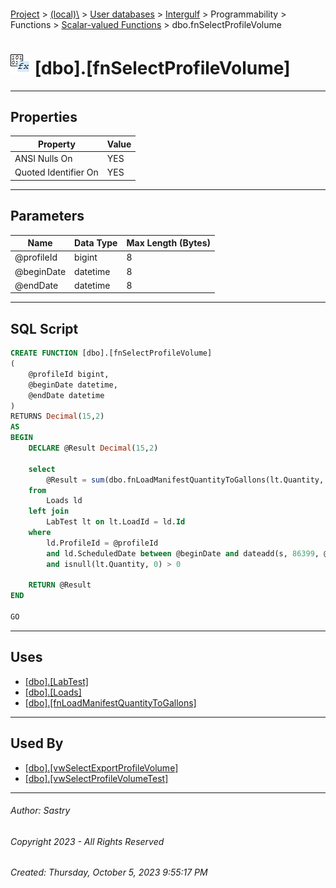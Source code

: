 #### 

[Project](../../../../../../index.md) > [(local)\\](../../../../../index.md) > [User databases](../../../../index.md) > [Intergulf](../../../index.md) > Programmability > Functions > [Scalar-valued Functions](Scalar-valued_Functions.md) > dbo.fnSelectProfileVolume

# ![Scalar-valued Functions](../../../../../../Images/Function_Scalar32.png) [dbo].[fnSelectProfileVolume]

---

## <a name="#properties"></a>Properties

| Property | Value |
|---|---|
| ANSI Nulls On | YES |
| Quoted Identifier On | YES |


---

## <a name="#parameters"></a>Parameters

| Name | Data Type | Max Length (Bytes) |
|---|---|---|
| @profileId | bigint | 8 |
| @beginDate | datetime | 8 |
| @endDate | datetime | 8 |


---

## <a name="#sqlscript"></a>SQL Script

```sql
CREATE FUNCTION [dbo].[fnSelectProfileVolume] 
(
	@profileId bigint,
	@beginDate datetime, 
	@endDate datetime
)
RETURNS Decimal(15,2)
AS
BEGIN
	DECLARE @Result Decimal(15,2)

	select
		@Result = sum(dbo.fnLoadManifestQuantityToGallons(lt.Quantity, lt.Units))
	from
		Loads ld
	left join
		LabTest lt on lt.LoadId = ld.Id
	where
		ld.ProfileId = @profileId
		and ld.ScheduledDate between @beginDate and dateadd(s, 86399, @endDate)
		and isnull(lt.Quantity, 0) > 0

	RETURN @Result
END

GO

```


---

## <a name="#uses"></a>Uses

* [[dbo].[LabTest]](../../../Tables/dbo_LabTest.md)
* [[dbo].[Loads]](../../../Tables/dbo_Loads.md)
* [[dbo].[fnLoadManifestQuantityToGallons]](dbo_fnLoadManifestQuantityToGallons.md)


---

## <a name="#usedby"></a>Used By

* [[dbo].[vwSelectExportProfileVolume]](../../../Views/dbo_vwSelectExportProfileVolume.md)
* [[dbo].[vwSelectProfileVolumeTest]](../../../Views/dbo_vwSelectProfileVolumeTest.md)


---

###### Author:  Sastry

###### Copyright 2023 - All Rights Reserved

###### Created: Thursday, October 5, 2023 9:55:17 PM

